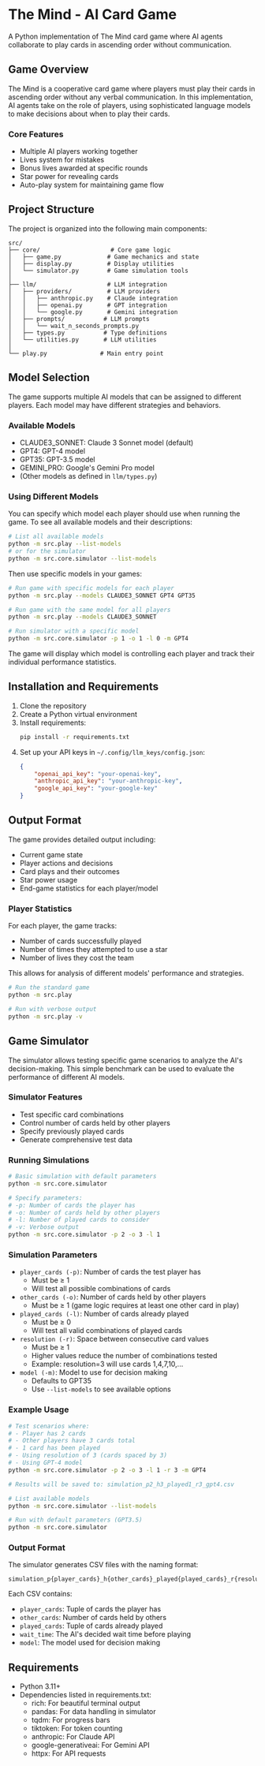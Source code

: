 # The Mind - AI Card Game

A Python implementation of The Mind card game where AI agents collaborate to play cards in ascending order without communication.

## Game Overview

The Mind is a cooperative card game where players must play their cards in ascending order without any verbal communication. In this implementation, AI agents take on the role of players, using sophisticated language models to make decisions about when to play their cards.

### Core Features
- Multiple AI players working together
- Lives system for mistakes
- Bonus lives awarded at specific rounds
- Star power for revealing cards
- Auto-play system for maintaining game flow

## Project Structure

The project is organized into the following main components:

```
src/
├── core/                    # Core game logic
│   ├── game.py             # Game mechanics and state
│   ├── display.py          # Display utilities
│   └── simulator.py        # Game simulation tools
│
├── llm/                    # LLM integration
│   ├── providers/          # LLM providers
│   │   ├── anthropic.py    # Claude integration
│   │   ├── openai.py       # GPT integration
│   │   └── google.py       # Gemini integration
│   ├── prompts/           # LLM prompts
│   │   └── wait_n_seconds_prompts.py
│   ├── types.py           # Type definitions
│   └── utilities.py       # LLM utilities
│
└── play.py               # Main entry point
```

## Model Selection

The game supports multiple AI models that can be assigned to different players. Each model may have different strategies and behaviors.

### Available Models
- CLAUDE3_SONNET: Claude 3 Sonnet model (default)
- GPT4: GPT-4 model
- GPT35: GPT-3.5 model
- GEMINI_PRO: Google's Gemini Pro model
- (Other models as defined in `llm/types.py`)

### Using Different Models

You can specify which model each player should use when running the game. To see all available models and their descriptions:

```bash
# List all available models
python -m src.play --list-models
# or for the simulator
python -m src.core.simulator --list-models
```

Then use specific models in your games:

```bash
# Run game with specific models for each player
python -m src.play --models CLAUDE3_SONNET GPT4 GPT35

# Run game with the same model for all players
python -m src.play --models CLAUDE3_SONNET

# Run simulator with a specific model
python -m src.core.simulator -p 1 -o 1 -l 0 -m GPT4
```

The game will display which model is controlling each player and track their individual performance statistics.

## Installation and Requirements

1. Clone the repository
2. Create a Python virtual environment
3. Install requirements:
   ```bash
   pip install -r requirements.txt
   ```
4. Set up your API keys in `~/.config/llm_keys/config.json`:
   ```json
   {
       "openai_api_key": "your-openai-key",
       "anthropic_api_key": "your-anthropic-key",
       "google_api_key": "your-google-key"
   }
   ```

## Output Format

The game provides detailed output including:
- Current game state
- Player actions and decisions
- Card plays and their outcomes
- Star power usage
- End-game statistics for each player/model

### Player Statistics
For each player, the game tracks:
- Number of cards successfully played
- Number of times they attempted to use a star
- Number of lives they cost the team

This allows for analysis of different models' performance and strategies.

```bash
# Run the standard game
python -m src.play

# Run with verbose output
python -m src.play -v
```

## Game Simulator

The simulator allows testing specific game scenarios to analyze the AI's decision-making. This simple benchmark can be used to evaluate the performance of different AI models.

### Simulator Features

- Test specific card combinations
- Control number of cards held by other players
- Specify previously played cards
- Generate comprehensive test data

### Running Simulations

```bash
# Basic simulation with default parameters
python -m src.core.simulator

# Specify parameters:
# -p: Number of cards the player has
# -o: Number of cards held by other players
# -l: Number of played cards to consider
# -v: Verbose output
python -m src.core.simulator -p 2 -o 3 -l 1
```

### Simulation Parameters

- `player_cards (-p)`: Number of cards the test player has
  - Must be ≥ 1
  - Will test all possible combinations of cards
- `other_cards (-o)`: Number of cards held by other players
  - Must be ≥ 1 (game logic requires at least one other card in play)
- `played_cards (-l)`: Number of cards already played
  - Must be ≥ 0
  - Will test all valid combinations of played cards
- `resolution (-r)`: Space between consecutive card values
  - Must be ≥ 1
  - Higher values reduce the number of combinations tested
  - Example: resolution=3 will use cards 1,4,7,10,...
- `model (-m)`: Model to use for decision making
  - Defaults to GPT35
  - Use `--list-models` to see available options

### Example Usage

```bash
# Test scenarios where:
# - Player has 2 cards
# - Other players have 3 cards total
# - 1 card has been played
# - Using resolution of 3 (cards spaced by 3)
# - Using GPT-4 model
python -m src.core.simulator -p 2 -o 3 -l 1 -r 3 -m GPT4

# Results will be saved to: simulation_p2_h3_played1_r3_gpt4.csv

# List available models
python -m src.core.simulator --list-models

# Run with default parameters (GPT3.5)
python -m src.core.simulator
```

### Output Format

The simulator generates CSV files with the naming format:
```
simulation_p{player_cards}_h{other_cards}_played{played_cards}_r{resolution}_{model}.csv
```

Each CSV contains:
- `player_cards`: Tuple of cards the player has
- `other_cards`: Number of cards held by others
- `played_cards`: Tuple of cards already played
- `wait_time`: The AI's decided wait time before playing
- `model`: The model used for decision making

## Requirements

- Python 3.11+
- Dependencies listed in requirements.txt:
  - rich: For beautiful terminal output
  - pandas: For data handling in simulator
  - tqdm: For progress bars
  - tiktoken: For token counting
  - anthropic: For Claude API
  - google-generativeai: For Gemini API
  - httpx: For API requests
